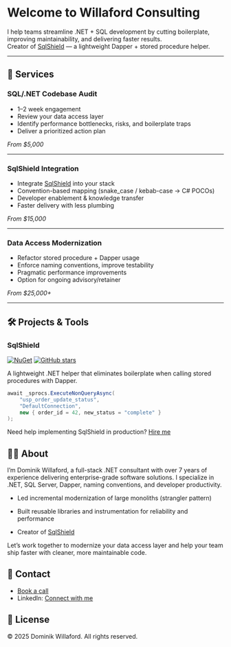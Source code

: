 # Welcome to Willaford Consulting

I help teams streamline .NET + SQL development by cutting boilerplate, improving maintainability, and delivering faster results.  
Creator of [SqlShield](https://github.com/Dominik-Willaford/SqlShield) — a lightweight Dapper + stored procedure helper.

---

## 🚀 Services

### SQL/.NET Codebase Audit
- 1–2 week engagement  
- Review your data access layer  
- Identify performance bottlenecks, risks, and boilerplate traps  
- Deliver a prioritized action plan  

*From $5,000*

---

### SqlShield Integration
- Integrate [SqlShield](https://www.nuget.org/packages/SqlShield/) into your stack  
- Convention-based mapping (snake_case / kebab-case → C# POCOs)  
- Developer enablement & knowledge transfer  
- Faster delivery with less plumbing  

*From $15,000*

---

### Data Access Modernization
- Refactor stored procedure + Dapper usage  
- Enforce naming conventions, improve testability  
- Pragmatic performance improvements  
- Option for ongoing advisory/retainer  

*From $25,000+*

---

## 🛠 Projects & Tools

### SqlShield

[![NuGet](https://img.shields.io/nuget/v/SqlShield)](https://www.nuget.org/packages/SqlShield/)
[![GitHub stars](https://img.shields.io/github/stars/Dominik-Willaford/SqlShield?style=social)](https://github.com/Dominik-Willaford/SqlShield)

A lightweight .NET helper that eliminates boilerplate when calling stored procedures with Dapper.

```csharp
await _sprocs.ExecuteNonQueryAsync(
    "usp_order_update_status",
    "DefaultConnection",
    new { order_id = 42, new_status = "complete" }
);
```
Need help implementing SqlShield in production? [Hire me](https://calendly.com/dwillaford88/30min)

## 👨‍💻 About

I’m Dominik Willaford, a full-stack .NET consultant with over 7 years of experience delivering enterprise-grade software solutions.
I specialize in .NET, SQL Server, Dapper, naming conventions, and developer productivity.

- Led incremental modernization of large monoliths (strangler pattern)

- Built reusable libraries and instrumentation for reliability and performance

- Creator of [SqlShield](https://www.nuget.org/packages/SqlShield/)

Let’s work together to modernize your data access layer and help your team ship faster with cleaner, more maintainable code.

## 📩 Contact
- [Book a call]([https://calendly.com](https://calendly.com/dwillaford88/30min))
- LinkedIn: [Connect with me](https://www.linkedin.com/in/dominik-willaford/)

## 📜 License
© 2025 Dominik Willaford. All rights reserved.
